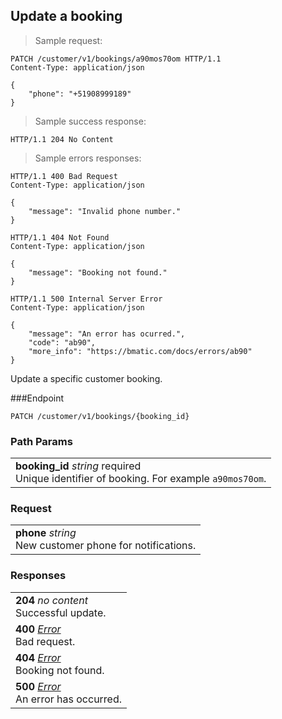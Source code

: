 
## Update a booking

> Sample request:

```http
PATCH /customer/v1/bookings/a90mos70om HTTP/1.1
Content-Type: application/json

{
    "phone": "+51908999189"
}
```

> Sample success response:

```http
HTTP/1.1 204 No Content
```

> Sample errors responses:

```http
HTTP/1.1 400 Bad Request
Content-Type: application/json

{
    "message": "Invalid phone number."
}
```
```http
HTTP/1.1 404 Not Found
Content-Type: application/json

{
    "message": "Booking not found."
}
```
```http
HTTP/1.1 500 Internal Server Error
Content-Type: application/json

{
    "message": "An error has ocurred.",
    "code": "ab90",
    "more_info": "https://bmatic.com/docs/errors/ab90"
}
```

Update a specific customer booking.

###Endpoint

`PATCH /customer/v1/bookings/{booking_id}`

### Path Params

| |
|:---|
|**booking_id** *string* <span class="required-param">required</span> <br>Unique identifier of booking. For example `a90mos70om`.|

### Request

| |
|:---|
|**phone** *string* <br> New customer phone for notifications. |

### Responses

| |
|:---|
|**204** *no content* <br>Successful update.|
|**400** *[Error](#error)* <br>Bad request. |
|**404** *[Error](#error)* <br>Booking not found. |
|**500** *[Error](#error)* <br>An error has occurred.|
